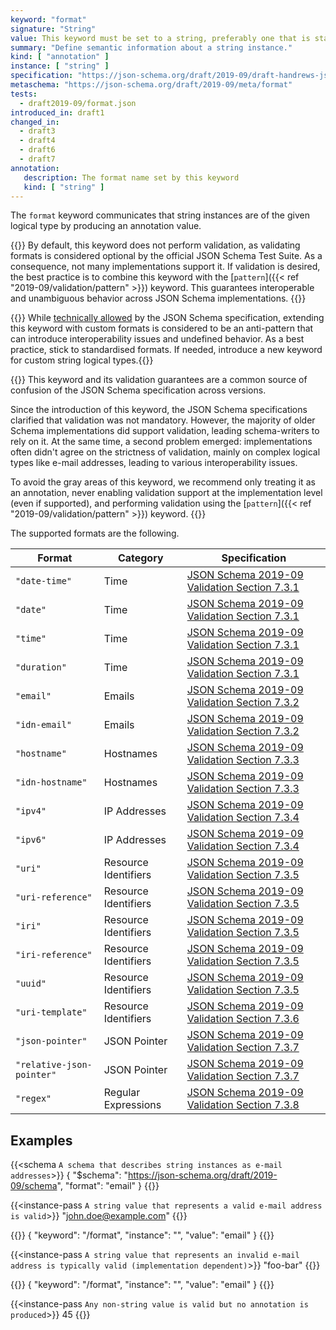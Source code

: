 ```yaml
---
keyword: "format"
signature: "String"
value: This keyword must be set to a string, preferably one that is standardized by JSON Schema to ensure interoperability
summary: "Define semantic information about a string instance."
kind: [ "annotation" ]
instance: [ "string" ]
specification: "https://json-schema.org/draft/2019-09/draft-handrews-json-schema-validation-02#rfc.section.7.2.1"
metaschema: "https://json-schema.org/draft/2019-09/meta/format"
tests:
  - draft2019-09/format.json
introduced_in: draft1
changed_in:
  - draft3
  - draft4
  - draft6
  - draft7
annotation:
   description: The format name set by this keyword
   kind: [ "string" ]
---
```


The `format` keyword communicates that string instances are of the given
logical type by producing an annotation value.

{{<common-pitfall>}} By default, this keyword does not perform validation, as
validating formats is considered optional by the official JSON Schema Test
Suite. As a consequence, not many implementations support it. If validation is
desired, the best practice is to combine this keyword with the [`pattern`]({{<
ref "2019-09/validation/pattern" >}}) keyword. This guarantees interoperable
and unambiguous behavior across JSON Schema implementations.
{{</common-pitfall>}}

{{<best-practice>}} While [technically
allowed](https://json-schema.org/draft/2019-09/draft-handrews-json-schema-validation-02#rfc.section.7.2.3)
by the JSON Schema specification, extending this keyword with custom formats is
considered to be an anti-pattern that can introduce interoperability issues and
undefined behavior. As a best practice, stick to standardised formats. If
needed, introduce a new keyword for custom string logical
types.{{</best-practice>}}

{{<learning-more>}} This keyword and its validation guarantees are a common
source of confusion of the JSON Schema specification across versions.

Since the introduction of this keyword, the JSON Schema specifications
clarified that validation was not mandatory. However, the majority of older
Schema implementations did support validation, leading schema-writers to rely
on it. At the same time, a second problem emerged: implementations often didn't
agree on the strictness of validation, mainly on complex logical types like
e-mail addresses, leading to various interoperability issues.

To avoid the gray areas of this keyword, we recommend only treating it as an
annotation, never enabling validation support at the implementation level (even
if supported), and performing validation using the [`pattern`]({{< ref
"2019-09/validation/pattern" >}}) keyword.  {{</learning-more>}}

The supported formats are the following.

| Format                    | Category             | Specification |
|---------------------------|----------------------|---------------|
| `"date-time"`             | Time                 | [JSON Schema 2019-09 Validation Section 7.3.1](https://json-schema.org/draft/2019-09/draft-handrews-json-schema-validation-02#rfc.section.7.3.1) |
| `"date"`                  | Time                 | [JSON Schema 2019-09 Validation Section 7.3.1](https://json-schema.org/draft/2019-09/draft-handrews-json-schema-validation-02#rfc.section.7.3.1) |
| `"time"`                  | Time                 | [JSON Schema 2019-09 Validation Section 7.3.1](https://json-schema.org/draft/2019-09/draft-handrews-json-schema-validation-02#rfc.section.7.3.1) |
| `"duration"`              | Time                 | [JSON Schema 2019-09 Validation Section 7.3.1](https://json-schema.org/draft/2019-09/draft-handrews-json-schema-validation-02#rfc.section.7.3.1) |
| `"email"`                 | Emails               | [JSON Schema 2019-09 Validation Section 7.3.2](https://json-schema.org/draft/2019-09/draft-handrews-json-schema-validation-02#rfc.section.7.3.2) |
| `"idn-email"`             | Emails               | [JSON Schema 2019-09 Validation Section 7.3.2](https://json-schema.org/draft/2019-09/draft-handrews-json-schema-validation-02#rfc.section.7.3.2) |
| `"hostname"`              | Hostnames            | [JSON Schema 2019-09 Validation Section 7.3.3](https://json-schema.org/draft/2019-09/draft-handrews-json-schema-validation-02#rfc.section.7.3.3) |
| `"idn-hostname"`          | Hostnames            | [JSON Schema 2019-09 Validation Section 7.3.3](https://json-schema.org/draft/2019-09/draft-handrews-json-schema-validation-02#rfc.section.7.3.3) |
| `"ipv4"`                  | IP Addresses         | [JSON Schema 2019-09 Validation Section 7.3.4](https://json-schema.org/draft/2019-09/draft-handrews-json-schema-validation-02#rfc.section.7.3.4) |
| `"ipv6"`                  | IP Addresses         | [JSON Schema 2019-09 Validation Section 7.3.4](https://json-schema.org/draft/2019-09/draft-handrews-json-schema-validation-02#rfc.section.7.3.4) |
| `"uri"`                   | Resource Identifiers | [JSON Schema 2019-09 Validation Section 7.3.5](https://json-schema.org/draft/2019-09/draft-handrews-json-schema-validation-02#rfc.section.7.3.5) |
| `"uri-reference"`         | Resource Identifiers | [JSON Schema 2019-09 Validation Section 7.3.5](https://json-schema.org/draft/2019-09/draft-handrews-json-schema-validation-02#rfc.section.7.3.5) |
| `"iri"`                   | Resource Identifiers | [JSON Schema 2019-09 Validation Section 7.3.5](https://json-schema.org/draft/2019-09/draft-handrews-json-schema-validation-02#rfc.section.7.3.5) |
| `"iri-reference"`         | Resource Identifiers | [JSON Schema 2019-09 Validation Section 7.3.5](https://json-schema.org/draft/2019-09/draft-handrews-json-schema-validation-02#rfc.section.7.3.5) |
| `"uuid"`                  | Resource Identifiers | [JSON Schema 2019-09 Validation Section 7.3.5](https://json-schema.org/draft/2019-09/draft-handrews-json-schema-validation-02#rfc.section.7.3.5) |
| `"uri-template"`          | Resource Identifiers | [JSON Schema 2019-09 Validation Section 7.3.6](https://json-schema.org/draft/2019-09/draft-handrews-json-schema-validation-02#rfc.section.7.3.6) |
| `"json-pointer"`          | JSON Pointer         | [JSON Schema 2019-09 Validation Section 7.3.7](https://json-schema.org/draft/2019-09/draft-handrews-json-schema-validation-02#rfc.section.7.3.7) |
| `"relative-json-pointer"` | JSON Pointer         | [JSON Schema 2019-09 Validation Section 7.3.7](https://json-schema.org/draft/2019-09/draft-handrews-json-schema-validation-02#rfc.section.7.3.7) |
| `"regex"`                 | Regular Expressions  | [JSON Schema 2019-09 Validation Section 7.3.8](https://json-schema.org/draft/2019-09/draft-handrews-json-schema-validation-02#rfc.section.7.3.8) |

## Examples

{{<schema `A schema that describes string instances as e-mail addresses`>}}
{
  "$schema": "https://json-schema.org/draft/2019-09/schema",
  "format": "email"
}
{{</schema>}}

{{<instance-pass `A string value that represents a valid e-mail address is valid`>}}
"john.doe@example.com"
{{</instance-pass>}}

{{<instance-annotation>}}
{ "keyword": "/format", "instance": "", "value": "email" }
{{</instance-annotation>}}

{{<instance-pass `A string value that represents an invalid e-mail address is typically valid (implementation dependent)`>}}
"foo-bar"
{{</instance-pass>}}

{{<instance-annotation>}}
{ "keyword": "/format", "instance": "", "value": "email" }
{{</instance-annotation>}}

{{<instance-pass `Any non-string value is valid but no annotation is produced`>}}
45
{{</instance-pass>}}
